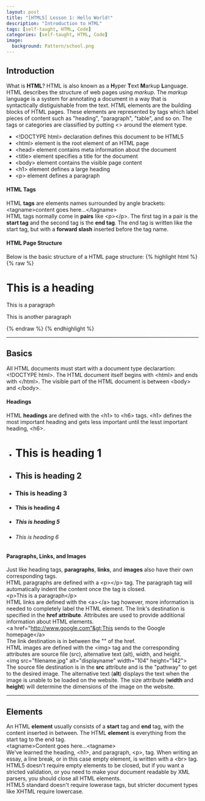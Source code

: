 ```yaml
---
layout: post
title: "[HTML5] Lesson 1: Hello World!"
description: "Introduction to HTML"
tags: [self-taught, HTML, Code]
categories: [self-taught, HTML, Code]
image:
  background: Pattern/school.png
---
```

<style>
hr{
	border: 0;
    height: 1px;
    background-image: linear-gradient(to right, rgba(0, 0, 0, 0), rgba(0, 0, 0, 0.75), rgba(0, 0, 0, 0));
}
</style>

## Introduction
What is **HTML**? HTML is also known as a **H**yper **T**ext **M**arkup **L**anguage.  HTML describes the structure of web pages using <cite>markup</cite>.  The <cite>markup</cite> language is a system for annotating a document in a way that is syntactically distiguishable from the text.  HTML elements are the building blocks of HTML pages.  These elements are represented by tags which label pieces of content such as "heading", "paragraph", "table", and so on. The tags or categories are classified by putting <> around the element type.

* &lt;!DOCTYPE html&gt; declaration defines this document to be HTML5
* &lt;html&gt; element is the root element of an HTML page
* &lt;head&gt; element contains meta information about the document
* &lt;title&gt; element specifies a title for the document
* &lt;body&gt; element contains the visible page content
* &lt;h1&gt; element defines a large heading
* &lt;p&gt; element defines a paragraph

#### HTML Tags
HTML **tags** are elements names surrounded by angle brackets:<br/>
&lt;tagname&gt;content goes here...&lt;/tagname&gt; <br/>
HTML tags normally come in **pairs** like &lt;p&gt;&lt;/p&gt;.  The first tag in a pair is the **start tag** and the second tag is the **end tag**.  The end tag is written like the start tag, but with a **forward slash** inserted before the tag name.

#### HTML Page Structure
Below is the basic structure of a HTML page structure:
{% highlight html %}
{% raw %}
<html>
	<head>
		<title>Page Title</title>
	</head>
	<body>
		<h1>This is a heading</h1>
		<p>This is a paragraph</p>
		<p>This is another paragraph</p>
	</body>
</html>
{% endraw %}
{% endhighlight %}

<hr/>

## Basics
All HTML documents must start with a document type declarartion: &lt;!DOCTYPE html&gt;.  The HTML document itself begins with &lt;html&gt; and ends with &lt;/html&gt;.  The visible part of the HTML document is between &lt;body&gt; and &lt;/body&gt;.

#### Headings
HTML **headings** are defined with the &lt;h1&gt; to &lt;h6&gt; tags.  &lt;h1&gt; defines the most important heading and gets less important until the lesst important heading, &lt;h6&gt;.

* <h1>This is heading 1</h1>
* <h2>This is heading 2</h2>
* <h3>This is heading 3</h3>
* <h4>This is heading 4</h4>
* <h5>This is heading 5</h5>
* <h6>This is heading 6</h6>

#### Paragraphs, Links, and Images
Just like heading tags, **paragraphs**, **links**, and **images** also have their own corresponding tags. <br/>
HTML paragraphs are defined with a &lt;p&gt;&lt;/p&gt; tag.  The paragraph tag will automatically indent the content once the tag is closed. <br/>
&lt;p&gt;This is a paragraph&lt;/p&gt; <br/>
HTML links are defined with the &lt;a&gt;&lt;/a&gt; tag however, more information is needed to completely label the HTML element.  The link's destination is specified in the **href attribute**.  Attributes are used to provide additional information about HTML elements. <br/>
&lt;a href="http://www.google.com"&gt;This sends to the Google homepage&lt;/a&gt; <br/>
The link destination is in between the "" of the href. <br/>
HTML images are defined with the &lt;img&gt; tag and the corresponding attributes are source file (src), alternative text (alt), width, and height. <br/>
&lt;img src="filename.jpg" alt="displayname" width="104" height="142"&gt; <br/>
The source file destination is in the **src** attribute and is the "pathway" to get to the desired image.  The alternative text (**alt**) displays the text when the image is unable to be loaded on the website.  The size attribute (**width** and **height**) will determine the dimensions of the image on the website.

<hr/>

## Elements
An HTML **element** usually consists of a **start** tag and **end** tag, with the content inserted in between.  The HTML **element** is everything from the start tag to the end tag.<br/>
&lt;tagname&gt;Content goes here...&lt;tagname&gt; <br/>
We've learned the heading, &lt;h1&gt;, and paragraph, &lt;p&gt;, tag.  When writing an essay, a line break, or in this case empty element, is written with a &lt;br&gt; tag. <br/>
HTML5 doesn't require empty elements to be closed, but if you want a stricted validation, or you need to make your document readable by XML parsers, you should close all HTML elements. <br/>
HTML5 standard doesn't require lowerase tags, but stricter document types like XHTML require lowercase.